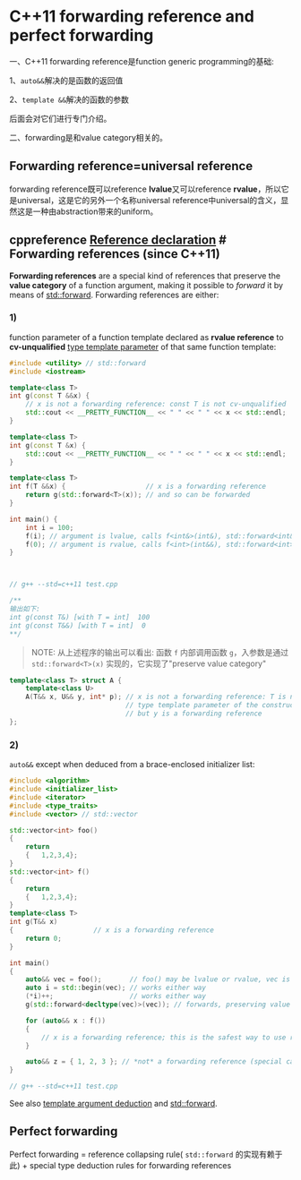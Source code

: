 # C++11 forwarding reference and perfect forwarding

一、C++11 forwarding reference是function generic programming的基础:

1、`auto&&`解决的是函数的返回值

2、`template &&`解决的函数的参数

后面会对它们进行专门介绍。

二、forwarding是和value category相关的。





## Forwarding reference=universal reference

forwarding reference既可以reference **lvalue**又可以reference **rvalue**，所以它是universal，这是它的另外一个名称universal reference中universal的含义，显然这是一种由abstraction带来的uniform。



## cppreference [Reference declaration](https://en.cppreference.com/w/cpp/language/reference) # Forwarding references (since C++11)

**Forwarding references** are a special kind of references that preserve the **value category** of a function argument, making it possible to *forward* it by means of [std::forward](https://en.cppreference.com/w/cpp/utility/forward). Forwarding references are either:

### 1)

function parameter of a function template declared as **rvalue reference** to **cv-unqualified** [type template parameter](https://en.cppreference.com/w/cpp/language/template_parameters) of that same function template:

```c++
#include <utility> // std::forward
#include <iostream>

template<class T>
int g(const T &&x) {
    // x is not a forwarding reference: const T is not cv-unqualified
    std::cout << __PRETTY_FUNCTION__ << " " << " " << x << std::endl;
}

template<class T>
int g(const T &x) {
    std::cout << __PRETTY_FUNCTION__ << " " << " " << x << std::endl;
}

template<class T>
int f(T &&x) {                    // x is a forwarding reference
    return g(std::forward<T>(x)); // and so can be forwarded
}

int main() {
    int i = 100;
    f(i); // argument is lvalue, calls f<int&>(int&), std::forward<int&>(x) is lvalue
    f(0); // argument is rvalue, calls f<int>(int&&), std::forward<int>(x) is rvalue
}



// g++ --std=c++11 test.cpp

/**
输出如下:
int g(const T&) [with T = int]  100
int g(const T&&) [with T = int]  0
**/
```

> NOTE: 从上述程序的输出可以看出: 函数 `f` 内部调用函数 `g`，入参数是通过 `std::forward<T>(x)` 实现的，它实现了"preserve value category"
>



```c++
template<class T> struct A {
    template<class U>
    A(T&& x, U&& y, int* p); // x is not a forwarding reference: T is not a
                             // type template parameter of the constructor,
                             // but y is a forwarding reference
};
```

### 2)

`auto&&` except when deduced from a brace-enclosed initializer list:

```c++
#include <algorithm>
#include <initializer_list>
#include <iterator>
#include <type_traits>
#include <vector> // std::vector

std::vector<int> foo()
{
	return
	{	1,2,3,4};
}
std::vector<int> f()
{
	return
	{	1,2,3,4};
}
template<class T>
int g(T&& x)
{                    // x is a forwarding reference
	return 0;
}

int main()
{
	auto&& vec = foo();       // foo() may be lvalue or rvalue, vec is a forwarding reference
	auto i = std::begin(vec); // works either way
	(*i)++;                   // works either way
	g(std::forward<decltype(vec)>(vec)); // forwards, preserving value category

	for (auto&& x : f())
	{
		// x is a forwarding reference; this is the safest way to use range for loops
	}

	auto&& z = { 1, 2, 3 }; // *not* a forwarding reference (special case for initializer lists)
}

// g++ --std=c++11 test.cpp
```

See also [template argument deduction](https://en.cppreference.com/w/cpp/language/template_argument_deduction#Deduction_from_a_function_call) and [std::forward](https://en.cppreference.com/w/cpp/utility/forward).



## Perfect forwarding

Perfect forwarding = reference collapsing rule( `std::forward` 的实现有赖于此) + special type deduction rules for forwarding references

